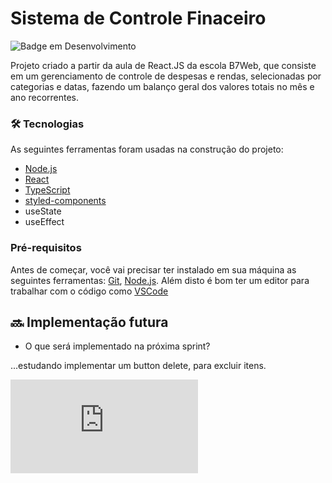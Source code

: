 # Sistema de Controle Finaceiro
![Badge em Desenvolvimento](http://img.shields.io/static/v1?label=STATUS&message=EM%20DESENVOLVIMENTO&color=lightgreen&style=for-the-badge)


Projeto criado a partir da aula de React.JS da escola B7Web, que consiste em um gerenciamento de controle de despesas e rendas, selecionadas por categorias e datas, fazendo um balanço geral dos valores totais no mês e ano recorrentes.


### 🛠 Tecnologias

As seguintes ferramentas foram usadas na construção do projeto:
- [Node.js](https://nodejs.org/en/)
- [React](https://pt-br.reactjs.org/)
- [TypeScript](https://www.typescriptlang.org/)
- [styled-components](https://styled-components.com/docs/api)
- useState
- useEffect



### Pré-requisitos

Antes de começar, você vai precisar ter instalado em sua máquina as seguintes ferramentas:
[Git](https://git-scm.com), [Node.js](https://nodejs.org/en/). 
Além disto é bom ter um editor para trabalhar com o código como [VSCode](https://code.visualstudio.com/)

## :soon: Implementação futura
* O que será implementado na próxima sprint?

...estudando implementar um button delete, para excluir itens.

  [![GitHub license](https://badgen.net/github/license/Naereen/Strapdown.js)](https://github.com/Naereen/StrapDown.js/blob/master/LICENSE)
